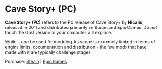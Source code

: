 # Cave Story+ (PC)

**Cave Story+ (PC)** refers to the PC release of Cave Story+ by **Nicalis**, released in 2011 and distributed primarily on Steam and Epic Games. Do _not_ touch the GoG version or your computer will explode.

While it _can_ be used for modding, its scope is extremely limited in terms of engine limits, documentation and distribution - the few mods that have made with it are typically challenge stages.


Purchase: [Steam](https://store.steampowered.com/app/200900/Cave_Story/) | [Epic Games](https://store.epicgames.com/en-US/p/cave-story-plus)
